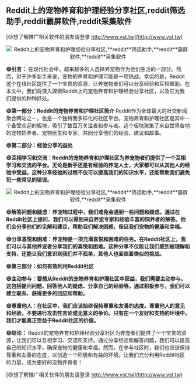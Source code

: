 ## **Reddit上的宠物养育和护理经验分享社区,**reddit**筛选助手,**reddit**霸屏软件,**reddit**采集软件**

[😍想了解推广相关软件的朋友请登录 http://www.vst.tw](http://www.vst.tw)

 <center><img src="https://vst.tw/MP4/tuiguang/png/8.png" alt="Reddit上的宠物养育和护理经验分享社区,**reddit**筛选助手,**reddit**霸屏软件,**reddit**采集软件"></center>

**😄引言：**
在现代社会中，越来越多的人选择养宠物作为他们生活的一部分。然而，对于许多新手来说，宠物的养育和护理可能是一项挑战。幸运的是，Reddit这个在线社区提供了一个宝贵的资源，让养宠物者们可以分享经验和互相帮助。在本文中，我们将深入探索Reddit上的宠物养育和护理经验分享社区，以及它为我们提供的种种好处。

**😄第一部分：Reddit的宠物养育和护理社区简介**
Reddit作为全球最大的社交新闻聚合网站之一，也是一个独特而多样化的社区平台。宠物养育和护理社区是其中一个备受欢迎的板块，吸引了数百万关注者和参与者。这个板块聚集了来自世界各地的宠物饲养者、宠物医生和专家，共同分享他们的经验、建议和故事。

**😄第二部分：经验分享的益处**

**😄互相学习和交流：Reddit的宠物养育和护理社区为养宠物者们提供了一个互相学习和交流的平台。无论是新手还是有经验的养宠人士，大家都可以从其他人的经验中受益。这种分享经验的过程不仅可以提高我们的知识水平，还能帮助我们避免犯一些常见的错误。**

 <center><img src="https://vst.tw/MP4/tuiguang/png/5.png" alt="Reddit上的宠物养育和护理经验分享社区,**reddit**筛选助手,**reddit**霸屏软件,**reddit**采集软件"></center>

**😄解答问题和疑虑：养宠物过程中，我们难免会遇到一些问题和疑虑。通过在Reddit社区上提问，我们可以得到来自养宠专家和经验丰富的饲养者的解答。他们会分享他们的见解和建议，帮助我们解决困惑，保证我们宠物的健康和幸福。**

**😄分享喜悦和困难：养宠物是一项充满喜悦和困难的任务。在Reddit社区上，我们可以与其他养宠者分享我们的喜悦和困难。这种分享不仅能让我们感到被理解和支持，还能让我们意识到我们并不孤单，其他人也面临着类似的挑战。**

**😄第三部分：如何有效利用Reddit社区**

**😄主动参与：要想从Reddit的宠物养育和护理社区中获益，我们需要主动参与。这包括提问问题、回答他人的疑虑、分享自己的经验等。通过积极参与，我们可以建立联系、获得更多的回应和帮助。**

**😄尊重他人：在社区中，我们应该始终保持尊重和友善的态度。尊重他人的意见和经验，不要进行攻击性言论或无意义的争论。只有在一个友好和支持的环境中，我们才能真正受益于Reddit社区的价值。**

**😄结论：**
Reddit的宠物养育和护理经验分享社区为养宠者们提供了一个宝贵的资源，让我们可以互相学习、交流和支持。通过分享经验和解答问题，我们可以提高自己的知识水平，确保宠物的健康和幸福。然而，在参与社区时，我们也应该保持尊重和友善的态度，以创造一个积极和有益的环境。让我们充分利用Reddit社区的力量，成为更好的宠物养育者！

[😍想了解推广相关软件的朋友请登录 http://www.vst.tw](http://www.vst.tw)



